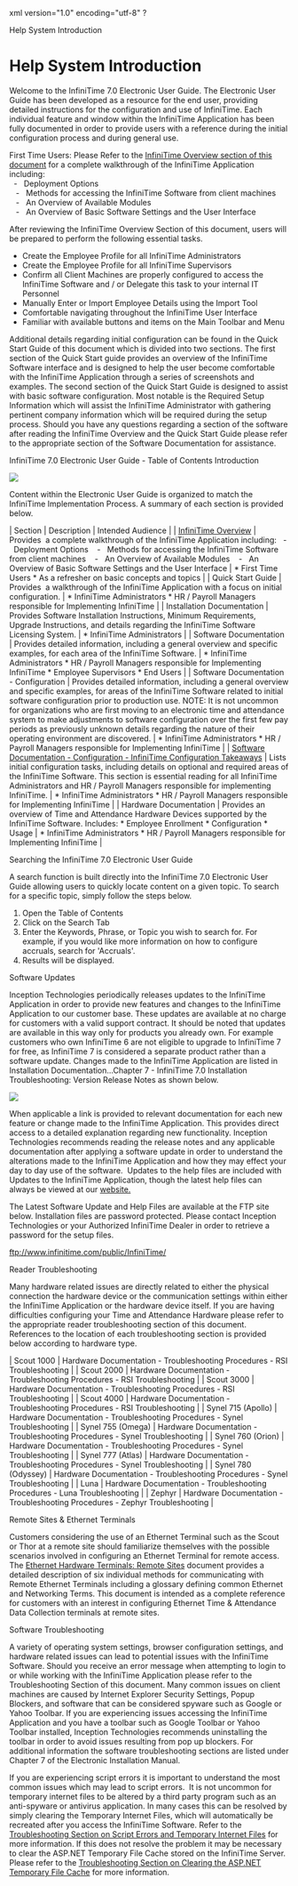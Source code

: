 xml version="1.0" encoding="utf-8" ?





Help System Introduction




# Help System Introduction

Welcome to the InfiniTime
7.0 Electronic User Guide. The Electronic User Guide has been developed
as a resource for the end user, providing detailed instructions for the
configuration and use of InfiniTime.
Each individual feature and window within the InfiniTime
Application has been fully documented in order to provide users with a
reference during the initial configuration process and during general
use.

First Time Users: Please Refer to the [InfiniTime Overview section of this
document](Overview/ovr_SoftwareOverview.md#so1_InfiniTime_Software_Overview_Introduction) for a complete walkthrough of the InfiniTime
Application including:  
   -   Deployment
Options  
   -   Methods
for accessing the InfiniTime
Software from client machines  
   -   An
Overview of Available Modules  
   -   An
Overview of Basic Software Settings and the User Interface

After reviewing the InfiniTime
Overview Section of this document, users will be prepared to perform the
following essential tasks.

* Create the Employee Profile for all InfiniTime
  Administrators
* Create the Employee Profile for all InfiniTime
  Supervisors
* Confirm all Client Machines are properly configured to access the
  InfiniTime Software
  and / or Delegate this task to your internal IT Personnel
* Manually Enter or Import Employee Details using the Import Tool
* Comfortable navigating throughout the InfiniTime
  User Interface
* Familiar with available buttons and items on the Main Toolbar and
  Menu

Additional details regarding initial configuration can be found in the
Quick Start Guide of this document which is divided into two sections.
The first section of the Quick Start guide provides an overview of the
InfiniTime Software interface
and is designed to help the user become comfortable with the InfiniTime Application through a series
of screenshots and examples. The second
section of the Quick Start Guide is designed to assist with basic software
configuration. Most notable is the Required Setup Information which will
assist the InfiniTime Administrator
with gathering pertinent company information which will be required during
the setup process. Should you have any questions regarding a section of
the software after reading the InfiniTime
Overview and the Quick Start Guide please refer to the appropriate section
of the Software Documentation for assistance.

InfiniTime
7.0 Electronic User Guide - Table of Contents Introduction

![](/img/image-404.png)

Content within the Electronic User Guide is organized to match the InfiniTime Implementation Process.
A summary of each section is provided below.

| Section | Description | Intended Audience |
| [InfiniTime Overview](Overview/ovr_SoftwareOverview.md#so1_InfiniTime_Software_Overview_Introduction) | Provides  a complete walkthrough of the InfiniTime Application including:     -   Deployment Options     -   Methods for accessing the InfiniTime Software from client machines     -   An Overview of Available Modules     -   An Overview of Basic Software Settings and the User Interface | * First Time Users * As a refresher on basic concepts and topics |
| Quick Start Guide | Provides  a walkthrough of the InfiniTime Application with a focus on initial configuration. | * InfiniTime   Administrators * HR / Payroll Managers responsible for Implementing InfiniTime |
| Installation Documentation | Provides Software Installation Instructions, Minimum Requirements, Upgrade Instructions, and details regarding the InfiniTime Software Licensing System. | * InfiniTime   Administrators |
| Software Documentation | Provides detailed information, including a general overview and specific examples, for each area of the InfiniTime Software. | * InfiniTime   Administrators * HR / Payroll Managers responsible for Implementing InfiniTime * Employee Supervisors * End Users |
| Software Documentation - Configuration | Provides detailed information, including a general overview and specific examples, for areas of the InfiniTime Software related to initial software configuration prior to production use.   NOTE: It is not uncommon for organizations who are first moving to an electronic time and attendance system to make adjustments to software configuration over the first few pay periods as previously unknown details regarding the nature of their operating environment are discovered. | * InfiniTime   Administrators * HR / Payroll Managers responsible for Implementing InfiniTime |
| [Software Documentation - Configuration - InfiniTime Configuration Takeaways](Overview/Configuration_Takeaways/EssentialConfig.md#conf_InfiniTime_Configuration_-_Takeaways___Essential_Concepts) | Lists initial configuration tasks, including details on optional and required areas of the InfiniTime Software. This section is essential reading for all InfiniTime Administrators and HR / Payroll Managers responsible for implementing InfiniTime. | * InfiniTime   Administrators * HR / Payroll Managers responsible for Implementing InfiniTime |
| Hardware Documentation | Provides an overview of Time and Attendance Hardware Devices supported by the InfiniTime Software. Includes:  * Employee Enrollment * Configuration * Usage | * InfiniTime   Administrators * HR / Payroll Managers responsible for Implementing InfiniTime |

Searching the InfiniTime
7.0 Electronic User Guide

A search function is built directly into
the InfiniTime 7.0 Electronic
User Guide allowing users to quickly locate content on a given topic.
To search for a specific topic, simply follow the steps below.

1. Open
   the Table of Contents
2. Click
   on the Search Tab
3. Enter
   the Keywords, Phrase, or Topic you wish to search for. For example,
   if you would like more information on how to configure accruals, search
   for 'Accruals'.
4. Results
   will be displayed.

Software Updates

Inception Technologies periodically releases updates to the InfiniTime Application in order to
provide new features and changes to the InfiniTime
Application to our customer base. These updates are available at no charge
for customers with a valid support contract. It should be noted that updates
are available in this way only for products you already own. For example
customers who own InfiniTime
6 are not eligible to upgrade to InfiniTime
7 for free, as InfiniTime
7 is considered a separate product rather than a software update. Changes
made to the InfiniTime
Application are listed in Installation Documentation...Chapter 7 - InfiniTime 7.0 Installation Troubleshooting:
Version Release Notes as shown below.

![](/img/image-404.png)

When applicable a link is provided to relevant documentation for each
new feature or change made to the InfiniTime
Application. This provides direct access to a detailed explanation regarding
new functionality. Inception Technologies recommends reading the release
notes and any applicable documentation after applying a software update
in order to understand the alterations made to the InfiniTime
Application and how they may effect your day to day use of the software.
 Updates to the help files are included with Updates to the InfiniTime Application, though the
latest help files can always be viewed at our [website.](http://www.infinitime.com/Support/InfiniTimeHelp/tc32.htm)

The Latest Software Update and Help Files are available at the FTP site
below. Installation files are password protected. Please contact Inception
Technologies or your Authorized InfiniTime
Dealer in order to retrieve a password for the setup files.

<ftp://www.infinitime.com/public/InfiniTime/>

Reader Troubleshooting

Many hardware related issues are directly
related to either the physical connection the hardware device or the communication
settings within either the InfiniTime Application or the hardware device
itself. If you are having difficulties configuring your Time and Attendance
Hardware please refer to the appropriate reader troubleshooting section
of this document. References to the location of each troubleshooting section
is provided below according to hardware type.

| Scout 1000 | Hardware Documentation - Troubleshooting Procedures - RSI Troubleshooting |
| Scout 2000 | Hardware Documentation - Troubleshooting Procedures - RSI Troubleshooting |
| Scout 3000 | Hardware Documentation - Troubleshooting Procedures - RSI Troubleshooting |
| Scout 4000 | Hardware Documentation - Troubleshooting Procedures - RSI Troubleshooting |
| Synel 715 (Apollo) | Hardware Documentation - Troubleshooting Procedures - Synel Troubleshooting |
| Synel 755 (Omega) | Hardware Documentation - Troubleshooting Procedures - Synel Troubleshooting |
| Synel 760 (Orion) | Hardware Documentation - Troubleshooting Procedures - Synel Troubleshooting |
| Synel 777 (Atlas) | Hardware Documentation - Troubleshooting Procedures - Synel Troubleshooting |
| Synel 780 (Odyssey) | Hardware Documentation - Troubleshooting Procedures - Synel Troubleshooting |
| Luna | Hardware Documentation - Troubleshooting Procedures - Luna Troubleshooting |
| Zephyr | Hardware Documentation - Troubleshooting Procedures - Zephyr Troubleshooting |

Remote Sites & Ethernet Terminals

Customers considering the use of an Ethernet
Terminal such as the Scout or Thor at a remote site should familiarize
themselves with the possible scenarios involved in configuring an Ethernet
Terminal for remote access. The [Ethernet
Hardware Terminals: Remote Sites](ethernet_hardware_terminals__configuration_scenarios_for_remote_sites.md) document provides a detailed description
of six individual methods for communicating with Remote Ethernet Terminals
including a glossary defining common Ethernet and Networking Terms. This
document is intended as a complete reference for customers with an interest
in configuring Ethernet Time & Attendance Data Collection terminals
at remote sites.

Software Troubleshooting

A variety of operating system settings, browser configuration settings,
and hardware related issues can lead to potential issues with the InfiniTime Software. Should you receive
an error message when attempting to login to or while working with the
InfiniTime Application
please refer to the Troubleshooting Section of this document. Many common
issues on client machines are caused by Internet Explorer Security Settings,
Popup Blockers, and software that can be considered spyware such as Google
or Yahoo Toolbar. If you are experiencing issues accessing the InfiniTime Application and you have
a toolbar such as Google Toolbar or Yahoo Toolbar installed, Inception
Technologies recommends uninstalling the toolbar in order to avoid issues
resulting from pop up blockers. For additional information the software
troubleshooting sections are listed under Chapter 7 of the Electronic
Installation Manual.

If you are experiencing script errors it is important to understand
the most common issues which may lead to script errors.  It is not
uncommon for temporary internet files to be altered by a third party program
such as an anti-spyware or antivirus application. In many cases this can
be resolved by simply clearing the Temporary Internet Files, which will
automatically be recreated after you access the InfiniTime
Software. Refer to the [Troubleshooting
Section on Script Errors and Temporary Internet Files](Script_Errors_and_Temporary_Internet_Files.md) for more information.
If this does not resolve the problem it may be necessary to clear the
ASP.NET Temporary File Cache stored on the InfiniTime
Server. Please refer to the [Troubleshooting
Section on Clearing the ASP.NET Temporary File Cache](Script_Errors_and_ASP.NET_Temporary_Files.md) for more information.